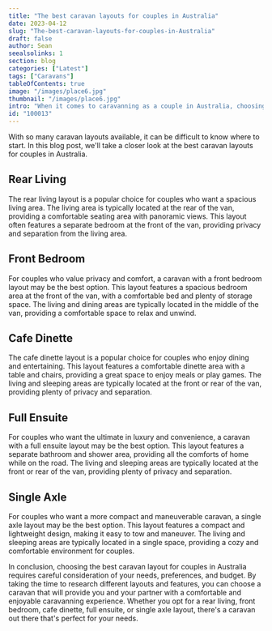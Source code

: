 ```yaml
---
title: "The best caravan layouts for couples in Australia"
date: 2023-04-12
slug: "The-best-caravan-layouts-for-couples-in-Australia"
draft: false
author: Sean
seealsolinks: 1
section: blog
categories: ["Latest"]
tags: ["Caravans"]
tableOfContents: true
image: "/images/place6.jpg"
thumbnail: "/images/place6.jpg"
intro: "When it comes to caravanning as a couple in Australia, choosing the right layout can make a big difference in the comfort and enjoyment of your trip."
id: "100013"
---
```


With so many caravan layouts available, it can be difficult to know where to start. In this blog post, we'll take a closer look at the best caravan layouts for couples in Australia.

## Rear Living

The rear living layout is a popular choice for couples who want a spacious living area. The living area is typically located at the rear of the van, providing a comfortable seating area with panoramic views. This layout often features a separate bedroom at the front of the van, providing privacy and separation from the living area.

## Front Bedroom

For couples who value privacy and comfort, a caravan with a front bedroom layout may be the best option. This layout features a spacious bedroom area at the front of the van, with a comfortable bed and plenty of storage space. The living and dining areas are typically located in the middle of the van, providing a comfortable space to relax and unwind.

## Cafe Dinette

The cafe dinette layout is a popular choice for couples who enjoy dining and entertaining. This layout features a comfortable dinette area with a table and chairs, providing a great space to enjoy meals or play games. The living and sleeping areas are typically located at the front or rear of the van, providing plenty of privacy and separation.

## Full Ensuite

For couples who want the ultimate in luxury and convenience, a caravan with a full ensuite layout may be the best option. This layout features a separate bathroom and shower area, providing all the comforts of home while on the road. The living and sleeping areas are typically located at the front or rear of the van, providing plenty of privacy and separation.

## Single Axle

For couples who want a more compact and maneuverable caravan, a single axle layout may be the best option. This layout features a compact and lightweight design, making it easy to tow and maneuver. The living and sleeping areas are typically located in a single space, providing a cozy and comfortable environment for couples.

In conclusion, choosing the best caravan layout for couples in Australia requires careful consideration of your needs, preferences, and budget. By taking the time to research different layouts and features, you can choose a caravan that will provide you and your partner with a comfortable and enjoyable caravanning experience. Whether you opt for a rear living, front bedroom, cafe dinette, full ensuite, or single axle layout, there's a caravan out there that's perfect for your needs.

